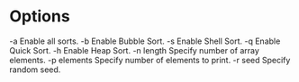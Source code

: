 # Options
   -a              Enable all sorts.
   -b              Enable Bubble Sort.
   -s              Enable Shell Sort.
   -q              Enable Quick Sort.
   -h              Enable Heap Sort.
   -n length       Specify number of array elements.
   -p elements     Specify number of elements to print.
   -r seed         Specify random seed.
